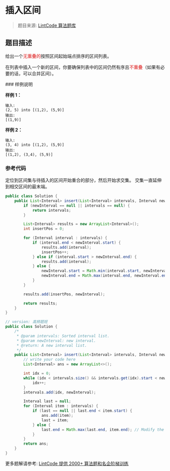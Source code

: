 # 插入区间
 > 题目来源: [LintCode 算法题库](https://www.lintcode.com/problem/insert-interval/?utm_source=sc-github-wzz)
 ## 题目描述
 <p>给出一个<font color="#e76363"><b>无重叠的</b></font><span style="line-height: 1.42857143;">按照区间起始端点排序的区间列表。</span></p><p>在列表中插入一个新的区间，你要确保列表中的区间仍然有序且<font color="#e76363"><b>不重叠</b></font>（如果有必要的话，可以合并区间）。</p>
 ### 样例说明
 
**样例 1：**
```
输入:
(2, 5) into [(1,2), (5,9)]
输出:
[(1,9)]
```
**样例 2：**
```
输入:
(3, 4) into [(1,2), (5,9)]
输出:
[(1,2), (3,4), (5,9)]
```

 ### 参考代码
 定位到区间集与待插入的区间开始重合的部分，然后开始求交集。
交集一直延伸到相交区间的最末端。
```java
public class Solution {
    public List<Interval> insert(List<Interval> intervals, Interval newInterval) {
        if (newInterval == null || intervals == null) {
            return intervals;
        }

        List<Interval> results = new ArrayList<Interval>();
        int insertPos = 0;

        for (Interval interval : intervals) {
            if (interval.end < newInterval.start) {
                results.add(interval);
                insertPos++;
            } else if (interval.start > newInterval.end) {
                results.add(interval);
            } else {
                newInterval.start = Math.min(interval.start, newInterval.start);
                newInterval.end = Math.max(interval.end, newInterval.end);
            }
        }

        results.add(insertPos, newInterval);

        return results;
    }
}

// version: 高频题班
public class Solution {
    /*
     * @param intervals: Sorted interval list.
     * @param newInterval: new interval.
     * @return: A new interval list.
     */
    public List<Interval> insert(List<Interval> intervals, Interval newInterval) {
        // write your code here
        List<Interval> ans = new ArrayList<>();

        int idx = 0;
        while (idx < intervals.size() && intervals.get(idx).start < newInterval.start) {
            idx++;
        }
        intervals.add(idx, newInterval);

        Interval last = null;
        for (Interval item : intervals) {
            if (last == null || last.end < item.start) {
                ans.add(item);
                last = item;
            } else {
                last.end = Math.max(last.end, item.end); // Modify the element already in list
            }
        }
        return ans;
    }
}
```
 更多题解请参考: [LintCode 提供 2000+ 算法题和名企阶梯训练](https://www.lintcode.com/problem/?utm_source=sc-github-wzz)